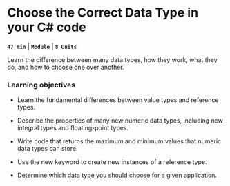 # Choose the Correct Data Type in your C# code

**`47 min`** | **`Module`** | **`8 Units`**


Learn the difference between many data types, how they work, what they do, and how to choose one over another.

### Learning objectives

- Learn the fundamental differences between value types and reference types.

- Describe the properties of many new numeric data types, including new integral types and floating-point types.

- Write code that returns the maximum and minimum values that numeric data types can store.

- Use the new keyword to create new instances of a reference type.

- Determine which data type you should choose for a given application.



